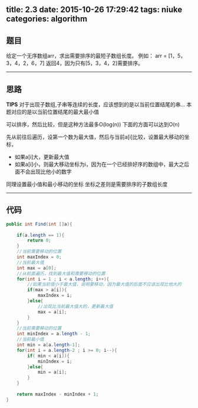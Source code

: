 title: 2.3
date: 2015-10-26 17:29:42
tags: niuke
categories: algorithm
---

## 题目

给定一个无序数组arr，求出需要排序的最短子数组长度。
例如：
arr = [1，5，3，4，2，6，7]
返回4，因为只有[5，3，4，2]需要排序。

---

<!--more-->

## 思路

**TIPS**
对于出现子数组,子串等连续的长度，应该想到的是以当前位置结尾的串...
本题对应的是以当前位置结尾的最大最小值


可以排序，然后比较，但是这种方法最多O(log(n))
下面的方面可以达到O(n)

先从前往后遍历，设第一个数为最大值，然后与当前a[i]比较，设置最大移动的坐标，
- 如果a[i]大，更新最大值
- 如果a[i]小，则最大移动坐标为i，因为在一个已经排好序的数组中，最大之后面不会出现比他小的数字

同理设置最小值和最小移动的坐标
坐标之差则是需要排序的子数组长度


---

## 代码

```java 
public int Find(int []a){
	
	if(a.length == 1){
		return 0;
	}
	//当前需要移动的位置
	int maxIndex = 0;
	//当前最大值
	int max = a[0];
	//从前面遍历，找到最大值和需要移动的位置
	for(int i = 1 ; i < a.length; i++){
		//如果当前值小于最大值，说明要移动，因为最大值的后面不应该出现比他大的
		if(max > a[i]){
			maxIndex = i;
		}else{
			//出现比当前最大值大的，更新最大值
			max = a[i];
		}
	}
	//当前需要移动的位置
	int minIndex = a.length - 1;
	//当前最小值
	int min = a[a.length-1];
	for(int i = a.length-2 ; i >= 0; i--){
		if( min < a[i]){
			minIndex = i;
		}else{
			min = a[i];
		}
	}
	
	return maxIndex - minIndex + 1;
}
```
